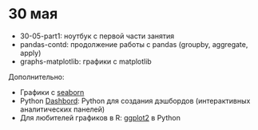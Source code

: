 # 30 мая

* 30-05-part1: ноутбук с первой части занятия
* pandas-contd: продолжение работы с pandas (groupby, aggregate, apply)
* graphs-matplotlib: графики с matplotlib

Дополнительно:

* Графики с [seaborn](https://seaborn.pydata.org/tutorial.html)
* Python [Dashbord](https://plot.ly/python/dashboard/): Python для создания дэшбордов (интерактивных аналитических панелей)
* Для любителей графиков в R: [ggplot2](http://ggplot.yhathq.com/) в Python
